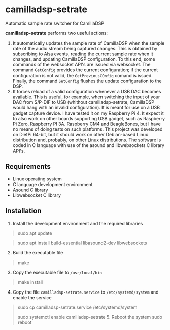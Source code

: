 # camilladsp-setrate
Automatic sample rate switcher for CamillaDSP

****camilladsp-setrate**** performs two useful actions:
1. It automatically updates the sample rate of CamillaDSP when the sample rate of the audio stream being captured changes. This is obtained by subscribing to Alsa events, reading the current sample rate when it changes, and updating CamillaDSP configuration. To this end, some commands of the websocket API's are issued via websocket. The command `GetConfig` provides the current configuration; if the current configuration is not valid, the `GetPreviousCOnfig` comand is issued. Finally, the command `SetConfig` flushes the update configuration to the DSP.
2. It forces reload of a valid configuration whenever a USB DAC becomes available. This is useful, for example, when switching the input of your DAC from S/P-DIF to USB (whithout camilladsp-setrate, CamillaDSP would hang with an invalid configuration).
It is meant for use on a USB gadget capture device. I have tested it on my Raspberry Pi 4. It expect it to also work on other boards supporting USB gadget, such as Raspberry Pi Zero, Raspberry PI 3A. Raspberry CM4 and BeagleBones, but I have no means of doing tests on such platforms.
This project was developed on DietPi 64-bit, but it should work on other Debian-based Linux distribution and, probably, on other Linux distributions.
The software is coded in C language with use of the asound and libwebsockets C library API's.
## Requirements
- Linux operating system
- C language development environment
- Asound C library
- Libwebsocket C library
## Installation
1. Install the development environment and the required libraries
> sudo apt update

> sudo apt install build-essential libasound2-dev libwebsockets
2. Build the executable file
>make
3. Copy the executable file to `/usr/local/bin`
> make install
4. Copy the file `camilladsp-setrate.service` to `/etc/systemd/system` and enable the service
> sudo cp camilladsp-setrate.service /etc/systemd/system
> 
> sudo systemctl enable camilladsp-setrate
> 5. Reboot the system
> sudo reboot
